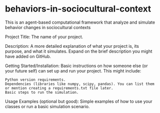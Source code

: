 # behaviors-in-sociocultural-context
This is an agent-based computational framework that analyze and simulate behavior changes in sociocultural contexts

Project Title: The name of your project.

Description: A more detailed explanation of what your project is, its purpose, and what it simulates. Expand on the brief description you might have added on GitHub.

Getting Started/Installation: Basic instructions on how someone else (or your future self) can set up and run your project. This might include:

    Python version requirements.
    Dependencies (libraries like numpy, scipy, pandas). You can list them or mention creating a requirements.txt file later.
    Basic steps to run the simulation.

Usage Examples (optional but good): Simple examples of how to use your classes or run a basic simulation scenario.
